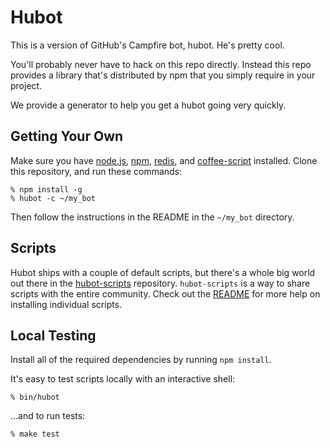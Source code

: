 # Hubot

This is a version of GitHub's Campfire bot, hubot. He's pretty cool.

You'll probably never have to hack on this repo directly.  Instead this
repo provides a library that's distributed by npm that you simply
require in your project.

We provide a generator to help you get a hubot going very quickly.

## Getting Your Own

Make sure you have [node.js](http://nodejs.org/), [npm](http://npmjs.org/), [redis](http://redis.io/), 
and [coffee-script](http://jashkenas.github.com/coffee-script/#installation) installed. Clone this repository, and run these commands:

    % npm install -g
    % hubot -c ~/my_bot

Then follow the instructions in the README in the `~/my_bot` directory.

## Scripts

Hubot ships with a couple of default scripts, but there's a whole big world out
there in the [hubot-scripts](https://github.com/github/hubot-scripts)
repository. `hubot-scripts` is a way to share scripts with the entire
community. Check out the
[README](https://github.com/github/hubot-scripts#readme) for more help on
installing individual scripts.

## Local Testing

Install all of the required dependencies by running `npm install`.

It's easy to test scripts locally with an interactive shell:

    % bin/hubot

...and to run tests:

    % make test
